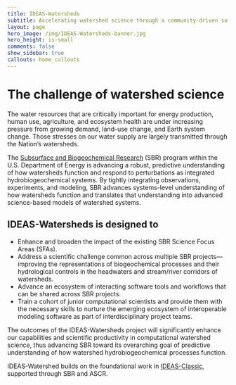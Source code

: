 ```yaml
---
title: IDEAS-Watersheds
subtitle: Accelerating watershed science through a community-driven software ecosystem
layout: page
hero_image: /img/IDEAS-Watersheds-banner.jpg
hero_height: is-small
comments: false
show_sidebar: true
callouts: home_callouts
---
```


# The challenge of watershed science

The water resources that are critically important for energy production, human use, agriculture, and ecosystem health are under increasing pressure from growing demand, land-use change, and Earth system change. Those stresses on our water supply are largely transmitted through the Nation’s watersheds.

The [Subsurface and Biogeochemical Research][SBR] (SBR) program within the U.S. Department of Energy is advancing a robust, predictive understanding of how watersheds function and respond to perturbations as integrated hydrobiogeochemical systems. By tightly integrating observations, experiments, and modeling, SBR advances systems-level understanding of how watersheds function and translates that understanding into advanced science-based models of watershed systems.

[SBR]: https://doesbr.org/index.shtml

## IDEAS-Watersheds is designed to

- Enhance and broaden the impact of the existing SBR Science Focus Areas (SFAs).
- Address a scientific challenge common across multiple SBR projects—improving the representations of biogeochemical processes and their hydrological controls in the headwaters and stream/river corridors of watersheds.
- Advance an ecosystem of interacting software tools and workflows that can be shared across SBR projects.  
- Train a cohort of junior computational scientists and provide them with the necessary skills to nurture the emerging ecosystem of interoperable modeling software as part of interdisciplinary project teams.

The outcomes of the IDEAS-Watersheds project will significantly enhance our capabilities and scientific productivity in computational watershed science, thus advancing SBR toward its overarching goal of predictive understanding of how watershed hydrobiogeochemical processes function.

IDEAS-Watershed builds on the foundational work in [IDEAS-Classic][IDEAS-Classic], supported through SBR and ASCR.

[IDEAS-Classic]: https://ideas-productivity.org/ideas-classic/
